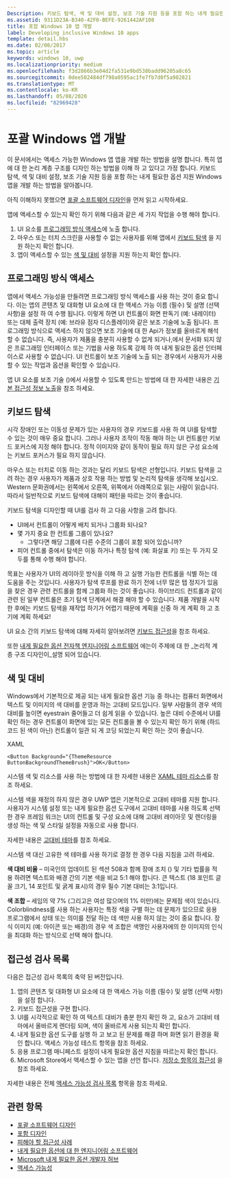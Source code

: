 ```yaml
---
Description: 키보드 탐색, 색 및 대비 설정, 보조 기술 지원 등을 포함 하는 내게 필요한 옵션 지원 Windows 앱을 개발 하는 방법을 알아봅니다.
ms.assetid: 9311D23A-B340-42F0-BEFE-9261442AF108
title: 포함 Windows 10 앱 개발
label: Developing inclusive Windows 10 apps
template: detail.hbs
ms.date: 02/08/2017
ms.topic: article
keywords: windows 10, uwp
ms.localizationpriority: medium
ms.openlocfilehash: f3d2866b3e04d2fa531e9bd538badd96205a8c65
ms.sourcegitcommit: 0dee502484df798a0595ac1fe7fb7d0f5a982821
ms.translationtype: MT
ms.contentlocale: ko-KR
ms.lasthandoff: 05/08/2020
ms.locfileid: "82969428"
---
```

# <a name="developing-inclusive-windows-apps"></a>포괄 Windows 앱 개발  

이 문서에서는 액세스 가능한 Windows 앱 앱을 개발 하는 방법을 설명 합니다. 특히 앱에 대 한 논리 계층 구조를 디자인 하는 방법을 이해 하 고 있다고 가정 합니다. 키보드 탐색, 색 및 대비 설정, 보조 기술 지원 등을 포함 하는 내게 필요한 옵션 지원 Windows 앱을 개발 하는 방법을 알아봅니다.

아직 이해하지 못했으면 [포괄 소프트웨어 디자인](designing-inclusive-software.md)을 먼저 읽고 시작하세요.

앱에 액세스할 수 있는지 확인 하기 위해 다음과 같은 세 가지 작업을 수행 해야 합니다.

1. UI 요소를 [프로그래밍 방식 액세스](#programmatic-access)에 노출 합니다.
2. 마우스 또는 터치 스크린을 사용할 수 없는 사용자를 위해 앱에서 [키보드 탐색](#keyboard-navigation) 을 지원 하는지 확인 합니다.
3. 앱이 액세스할 수 있는 [색 및 대비](#color-and-contrast) 설정을 지원 하는지 확인 합니다.

## <a name="programmatic-access"></a>프로그래밍 방식 액세스  
앱에서 액세스 가능성을 만들려면 프로그래밍 방식 액세스를 사용 하는 것이 중요 합니다. 이는 앱의 콘텐츠 및 대화형 UI 요소에 대 한 액세스 가능 이름 (필수) 및 설명 (선택 사항)을 설정 하 여 수행 됩니다. 이렇게 하면 UI 컨트롤이 화면 판독기 (예: 내레이터) 또는 대체 출력 장치 (예: 브라유 점자 디스플레이)와 같은 보조 기술에 노출 됩니다. 프로그래밍 방식으로 액세스 하지 않으면 보조 기술에 대 한 Api가 정보를 올바르게 해석할 수 없습니다. 즉, 사용자가 제품을 충분히 사용할 수 없게 되거나,에서 문서화 되지 않은 프로그래밍 인터페이스 또는 기법을 사용 하도록 강제 하 여 내게 필요한 옵션 인터페이스로 사용할 수 없습니다. UI 컨트롤이 보조 기술에 노출 되는 경우에서 사용자가 사용할 수 있는 작업과 옵션을 확인할 수 있습니다.  

앱 UI 요소를 보조 기술 ()에서 사용할 수 있도록 만드는 방법에 대 한 자세한 내용은 [기본 접근성 정보 노출](basic-accessibility-information.md)을 참조 하세요.

## <a name="keyboard-navigation"></a>키보드 탐색  
시각 장애인 또는 이동성 문제가 있는 사용자의 경우 키보드를 사용 하 여 UI를 탐색할 수 있는 것이 매우 중요 합니다. 그러나 사용자 조작이 작동 해야 하는 UI 컨트롤만 키보드 포커스에 지정 해야 합니다. 정적 이미지와 같이 동작이 필요 하지 않은 구성 요소에는 키보드 포커스가 필요 하지 않습니다.  

마우스 또는 터치로 이동 하는 것과는 달리 키보드 탐색은 선형입니다. 키보드 탐색을 고려 하는 경우 사용자가 제품과 상호 작용 하는 방법 및 논리적 탐색을 생각해 보십시오. Western 문화권에서는 왼쪽에서 오른쪽, 위쪽에서 아래쪽으로 읽는 사람이 읽습니다. 따라서 일반적으로 키보드 탐색에 대해이 패턴을 따르는 것이 좋습니다.  

키보드 탐색을 디자인할 때 UI를 검사 하 고 다음 사항을 고려 합니다.
* UI에서 컨트롤이 어떻게 배치 되거나 그룹화 되나요?
* 몇 가지 중요 한 컨트롤 그룹이 있나요?
    * 그렇다면 해당 그룹에 다른 수준의 그룹이 포함 되어 있습니까?
*   피어 컨트롤 중에서 탐색은 이동 하거나 특정 탐색 (예: 화살표 키) 또는 두 가지 모두를 통해 수행 해야 합니다.

목표는 사용자가 UI의 레이아웃 방식을 이해 하 고 실행 가능한 컨트롤을 식별 하는 데 도움을 주는 것입니다. 사용자가 탐색 루프를 완료 하기 전에 너무 많은 탭 정지가 있음을 찾은 경우 관련 컨트롤을 함께 그룹화 하는 것이 좋습니다. 하이브리드 컨트롤과 같이 관련 된 일부 컨트롤은 초기 탐색 단계에서 해결 해야 할 수 있습니다. 제품 개발을 시작한 후에는 키보드 탐색을 재작업 하기가 어렵기 때문에 계획을 신중 하 게 계획 하 고 조기에 계획 하세요!  

UI 요소 간의 키보드 탐색에 대해 자세히 알아보려면 [키보드 접근성](keyboard-accessibility.md)을 참조 하세요.  

또한 [내게 필요한 옵션 전자책 엔지니어링 소프트웨어](https://www.microsoft.com/download/details.aspx?id=19262) 에는이 주제에 대 한 _논리적 계층 구조 디자인이_설명 되어 있습니다.

## <a name="color-and-contrast"></a>색 및 대비  
Windows에서 기본적으로 제공 되는 내게 필요한 옵션 기능 중 하나는 컴퓨터 화면에서 텍스트 및 이미지의 색 대비를 운영과 하는 고대비 모드입니다. 일부 사람들의 경우 색의 대비를 높이면 eyestrain 줄어들고 더 쉽게 읽을 수 있습니다. 높은 대비 수준에서 UI를 확인 하는 경우 컨트롤이 화면에 있는 모든 컨트롤을 볼 수 있는지 확인 하기 위해 (하드 코드 된 색이 아닌) 컨트롤이 일관 되 게 코딩 되었는지 확인 하는 것이 좋습니다.  

XAML
```xaml
<Button Background="{ThemeResource ButtonBackgroundThemeBrush}">OK</Button>
```
시스템 색 및 리소스를 사용 하는 방법에 대 한 자세한 내용은 [XAML 테마 리소스](../controls-and-patterns/xaml-theme-resources.md)를 참조 하세요.

시스템 색을 재정의 하지 않은 경우 UWP 앱은 기본적으로 고대비 테마를 지원 합니다. 사용자가 시스템 설정 또는 내게 필요한 옵션 도구에서 고대비 테마를 사용 하도록 선택한 경우 프레임 워크는 UI의 컨트롤 및 구성 요소에 대해 고대비 레이아웃 및 렌더링을 생성 하는 색 및 스타일 설정을 자동으로 사용 합니다.   

자세한 내용은 [고대비 테마](high-contrast-themes.md)를 참조 하세요.  

시스템 색 대신 고유한 색 테마를 사용 하기로 결정 한 경우 다음 지침을 고려 하세요.  

**색 대비 비율** – 미국인의 업데이트 된 섹션 508과 함께 장애 조치 () 및 기타 법률을 적용 하려면 텍스트와 배경 간의 기본 색을 비교 5:1 해야 합니다. 큰 텍스트 (18 포인트 글꼴 크기, 14 포인트 및 굵게 표시)의 경우 필수 기본 대비는 3:1입니다.  

**색 조합** – 세임의 약 7% (그리고은 여성 많으며의 1% 미만)에는 문제점 색이 있습니다. Colorblindness를 사용 하는 사용자는 특정 색을 구별 하는 데 문제가 있으므로 응용 프로그램에서 상태 또는 의미를 전달 하는 데 색만 사용 하지 않는 것이 중요 합니다. 장식 이미지 (예: 아이콘 또는 배경)의 경우 색 조합은 색맹인 사용자에의 한 이미지의 인식을 최대화 하는 방식으로 선택 해야 합니다.  

## <a name="accessibility-checklist"></a>접근성 검사 목록  
다음은 접근성 검사 목록의 축약 된 버전입니다.

1. 앱의 콘텐츠 및 대화형 UI 요소에 대 한 액세스 가능 이름 (필수) 및 설명 (선택 사항)을 설정 합니다.
2. 키보드 접근성을 구현 합니다.
3. UI를 시각적으로 확인 하 여 텍스트 대비가 충분 한지 확인 하 고, 요소가 고대비 테마에서 올바르게 렌더링 되며, 색이 올바르게 사용 되는지 확인 합니다.
4. 내게 필요한 옵션 도구를 실행 하 고 보고 된 문제를 해결 하며 화면 읽기 환경을 확인 합니다. 액세스 가능성 테스트 항목을 참조 하세요.
5. 응용 프로그램 매니페스트 설정이 내게 필요한 옵션 지침을 따르는지 확인 합니다.
6. Microsoft Store에서 액세스할 수 있는 앱을 선언 합니다. [저장소 항목의 접근성](accessibility-in-the-store.md) 을 참조 하세요.

자세한 내용은 전체 [액세스 가능성 검사 목록](accessibility-checklist.md) 항목을 참조 하세요.

## <a name="related-topics"></a>관련 항목  
* [포괄 소프트웨어 디자인](designing-inclusive-software.md)  
* [포함 디자인](https://www.microsoft.com/design/inclusive/)
* [피해야 할 접근성 사례](practices-to-avoid.md)
* [내게 필요한 옵션에 대 한 엔지니어링 소프트웨어](https://www.microsoft.com/download/details.aspx?id=19262)
* [Microsoft 내게 필요한 옵션 개발자 허브](https://developer.microsoft.com/windows/accessible-apps)
* [액세스 가능성](accessibility.md)
